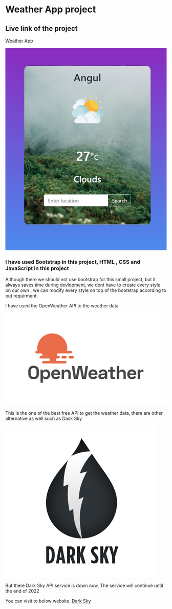 
# Weather App project 

## Live link of the project

[Weather App](https://sibilsoren.github.io/WeatherAppV2/)


![alt text](./images/AppScreenshot.jpg)

### I have used Bootstrap in this project, HTML , CSS and JavaScript in this project

Although there we should not use bootstrap for this small project, but it always saves time during devlopment, we dont have to create every style on our own , we can modify every style on top of the bootstrap according to out requirment.


I have used the OpenWeather API to the weather data 

![alt text](./images/OpenWeather-Logo.jpg)

This is the one of the best free API to get the weather data, there are other alternative as well such as Dask Sky 

![alt text](./images/darkSky.png)


But there Dark Sky API service is down now, The service will continue until the end of 2022

You can visit to below website.
[Dark Sky](https://darksky.net/dev)


